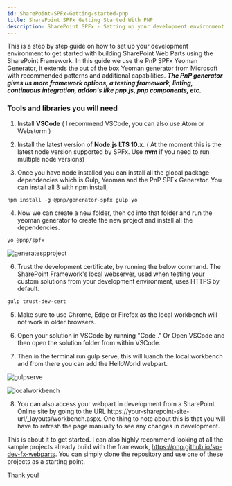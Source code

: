```yaml
---
id: SharePoint-SPFx-Getting-started-pnp
title: SharePoint SPFx Getting Started With PNP
description: SharePoint SPFx - Setting up your development environment. (Using PnP SPFx Generator)
---
```


This is a step by step guide on how to set up your development environment to get started with building SharePoint Web Parts using the SharePoint Framework.
In this guide we use the PnP SPFx Yeoman Generator, it extends the out of the box Yeoman generator from Microsoft with recommended patterns and additional capabilities. **_The PnP generator gives us more framework options, a testing framework, linting, continuous integration, addon's like pnp.js, pnp components, etc._**

### Tools and libraries you will need

1.  Install **VSCode** ( I recommend VSCode, you can also use Atom or Webstorm )

2.  Install the latest version of **Node.js LTS 10.x**. ( At the moment this is the latest node version supported by SPFx. Use **nvm** if you need to run multiple node versions)

3.  Once you have node installed you can install all the global package dependencies which is Gulp, Yeoman and the PnP SPFx Generator. You can install all 3 with npm install,

```batch
npm install -g @pnp/generator-spfx gulp yo
```

4.  Now we can create a new folder, then cd into that folder and run the yeoman generator to create the new project and install all the dependencies.

```batch
yo @pnp/spfx
```

![generatespproject](/img/docimages/SPFx/pnpgen/generate.jpg)

6.  Trust the development certificate, by running the below command. The SharePoint Framework's local webserver, used when testing your custom solutions from your development environment, uses HTTPS by default.

```bash
gulp trust-dev-cert
```

5.  Make sure to use Chrome, Edge or Firefox as the local workbench will not work in older browsers.

6.  Open your solution in VSCode by running "Code ." Or Open VSCode and then open the solution folder from within VSCode.

7.  Then in the terminal run gulp serve, this will luanch the local workbench and from there you can add the HelloWorld webpart.

![gulpserve](/img/docimages/SPFx/pnpgen/serve.jpg)

![localworkbench](/img/docimages/SPFx/pnpgen/spworkbench.jpg)

8. You can also access your webpart in development from a SharePoint Online site by going to the URL https://your-sharepoint-site-url/\_layouts/workbench.aspx. One thing to note about this is that you will have to refresh the page manually to see any changes in development.

This is about it to get started. I can also highly recommend looking at all the sample projects already build with the framework, https://pnp.github.io/sp-dev-fx-webparts. You can simply clone the repository and use one of these projects as a starting point.

Thank you!
